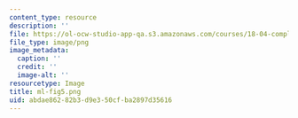 ```yaml
---
content_type: resource
description: ''
file: https://ol-ocw-studio-app-qa.s3.amazonaws.com/courses/18-04-complex-variables-with-applications-spring-2018/abdae86282b3d9e350cfba2897d35616_ml-fig5.png
file_type: image/png
image_metadata:
  caption: ''
  credit: ''
  image-alt: ''
resourcetype: Image
title: ml-fig5.png
uid: abdae862-82b3-d9e3-50cf-ba2897d35616
---
```

